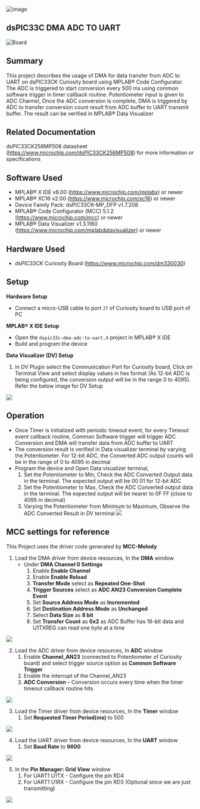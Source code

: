 ![image](images/microchip.jpg) 

## dsPIC33C DMA ADC TO UART

![Board](images/board.jpg)

## Summary

This project describes the usage of DMA for data transfer from ADC to UART on dsPIC33CK Curiosity board using MPLAB® Code Configurator. 
The ADC is triggered to start conversion every 500 ms using common software trigger in timer callback routine. Potentiometer input is given to ADC Channel, Once the ADC conversion is complete, DMA is triggered by ADC to transfer conversion count result 
from ADC buffer to UART transmit buffer. The result can be verified in MPLAB® Data Visualizer 

## Related Documentation

dsPIC33CK256MP508 datasheet (https://www.microchip.com/dsPIC33CK256MP508) for more information or specifications

## Software Used 

- MPLAB® X IDE v6.00 (https://www.microchip.com/mplabx) or newer
- MPLAB® XC16 v2.00 (https://www.microchip.com/xc16) or newer
- Device Family Pack: dsPIC33CK-MP_DFP v1.7.208
- MPLAB® Code Configurator (MCC) 5.1.2 (https://www.microchip.com/mcc) or newer
- MPLAB® Data Visualizer v1.3.1160 (https://www.microchip.com/mplabdatavisualizer) or newer

## Hardware Used

- dsPIC33CK Curiosity Board (https://www.microchip.com/dm330030)

## Setup

**Hardware Setup**

- Connect a micro-USB cable to port `J7` of Curiosity board to USB port of PC

**MPLAB® X IDE Setup**

- Open the `dspic33c-dma-adc-to-uart.X` project in MPLAB® X IDE
- Build and program the device

**Data Visualizer (DV) Setup**

1. In DV Plugin select the Communication Port for Curiosity board, Click on Terminal View and select display values in hex format (As 12-bit ADC is being configured, the conversion output will be in the range 0 to 4095). Refer the below image for DV Setup

![](images/DV-setup.png)

## Operation

- Once Timer is initialized with periodic timeout event, for every Timeout event callback routine, Common Software trigger will trigger ADC Conversion and DMA will transfer data from ADC buffer to UART
- The conversion result is verified in Data visualizer terminal by varying the Potentiometer. For 12-bit ADC, the Converted ADC output counts will be in the range of 0 to 4095 in decimal
- Program the device and Open Data visualizer terminal, 
   1. Set the Potentiometer to Min, Check the ADC Converted Output data in the terminal. The expected output will be 00 01 for 12-bit ADC
   2. Set the Potentiometer to Max, Check the ADC Converted output data in the terminal. The expected output will be nearer to 0F FF (close to 4095 in decimal)
   3. Varying the Potentiometer from Minimum to Maximum, Observe the ADC Converted Result in DV terminal
![](images/ADC_Output.JPG)

## MCC settings for reference

This Project uses the driver code generated by **MCC-Melody**

1. Load the DMA driver from device resources, In the **DMA** window
   - Under **DMA Channel 0 Settings**
     1. Enable **Enable Channel**
	  2. Enable **Enable Reload**
	  3. **Transfer Mode** select as **Repeated One-Shot**
	  4. **Trigger Sources** select as **ADC AN23 Conversion Complete Event**
	  5. Set **Source Address Mode** as **Incremented**
	  6. Set **Destination Address Mode** as **Unchanged**
	  7. Select **Data Size** as **8 bit**
	  8. Set **Transfer Count** as **0x2** as ADC Buffer has 16-bit data and U1TXREG can read one byte at a time

![](images/Configure_DMA.png)

2. Load the ADC driver from device resources, In **ADC** window
   1. Enable **Channel_AN23** (connected to Potentiometer of Curiosity board) and select trigger source option as **Common Software Trigger**
   2. Enable the interrupt of the Channel_AN23
   3. **ADC Conversion** – Conversion occurs every time when the timer timeout callback routine hits
   
![](images/Configure_ADC.JPG)

3. Load the Timer driver from device resources, In the **Timer** window
   1. Set **Requested Timer Period(ms)** to 500

![](images/configure_timer.png)

4. Load the UART driver from device resources, In the **UART** window
   1. Set **Baud Rate** to **9600** 
   
![](images/configure-uart.png)

5. In the **Pin Manager: Grid View** window
   1. For UART1 U1TX - Configure the pin RD4
   2. For UART1 U1RX - Configure the pin RD3 (Optional since we are just transmitting)

![](images/pin-manager-gridview-configure.png)
